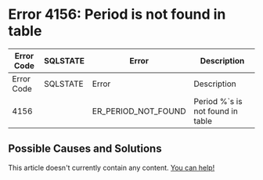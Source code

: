 
# Error 4156: Period is not found in table


| Error Code | SQLSTATE | Error | Description |
| --- | --- | --- | --- |
| Error Code | SQLSTATE | Error | Description |
| 4156 |  | ER_PERIOD_NOT_FOUND | Period %`s is not found in table |




## Possible Causes and Solutions


This article doesn't currently contain any content. [You can help!](/kb/en/writing-and-editing-knowledge-base-articles/)

